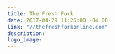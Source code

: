 ```yaml
---
title: The Fresh Fork
date: 2017-04-29 11:26:00 -04:00
link: "//thefreshforkonline.com"
description: 
logo_image: 
---
```



